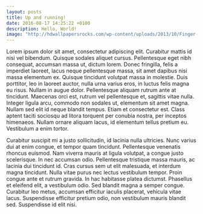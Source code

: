 ```yaml
---
layout: posts
title: Up and running!
date: 2016-08-17 14:25:22 +0100
description: Hello, World!
image: "http://hdwallpapersrocks.com/wp-content/uploads/2013/10/Finger-couple-love-and-hugs-image-300x250.jpg"
---
```



Lorem ipsum dolor sit amet, consectetur adipiscing elit. Curabitur mattis id nisi vel bibendum. Quisque sodales aliquet cursus. Pellentesque eget nibh consequat, accumsan massa ut, dictum lorem. Donec fringilla, felis a imperdiet laoreet, lacus neque pellentesque massa, sit amet dapibus nisi massa elementum ex. Quisque tincidunt volutpat massa in molestie. Duis porttitor, leo in laoreet auctor, nulla urna varius eros, in luctus felis magna eu risus. Nullam in augue dolor. Pellentesque aliquam rutrum ante at tincidunt. Maecenas orci est, rutrum vel pellentesque et, sagittis vitae nulla. Integer ligula arcu, commodo non sodales ut, elementum sit amet magna. Nullam sed elit id neque blandit tempus. Etiam et consectetur est. Class aptent taciti sociosqu ad litora torquent per conubia nostra, per inceptos himenaeos. Nullam ornare aliquam lacus, id elementum tellus pretium eu. Vestibulum a enim tortor.

Curabitur suscipit mi a justo sollicitudin, id lacinia nulla ultricies. Nunc varius dui at enim congue, et tempor quam tincidunt. Pellentesque venenatis rhoncus euismod. Nam viverra mauris at ligula volutpat, a congue justo scelerisque. In nec accumsan odio. Pellentesque tristique massa mauris, ac lacinia dui tincidunt id. Cras cursus sem ut elit malesuada, et interdum magna tincidunt. Nulla vitae purus nec lectus vestibulum tempor. Proin congue ante et rutrum gravida. In hac habitasse platea dictumst. Phasellus et eleifend elit, a vestibulum odio. Sed blandit magna a semper congue. Curabitur leo metus, accumsan efficitur iaculis placerat, vehicula vitae lacus. Suspendisse efficitur pretium odio, non vestibulum mauris blandit sed. Suspendisse id elit nisi.
